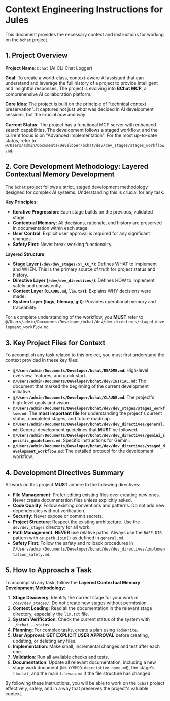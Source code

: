 # Context Engineering Instructions for Jules

This document provides the necessary context and instructions for working on the `bchat` project.

## 1. Project Overview

**Project Name**: `bchat` (AI CLI Chat Logger)

**Goal**: To create a world-class, context-aware AI assistant that can understand and leverage the full history of a project to provide intelligent and insightful responses. The project is evolving into **BChat MCP**, a comprehensive AI collaboration platform.

**Core Idea**: The project is built on the principle of "technical context preservation". It captures not just *what* was decided in AI development sessions, but the crucial *how* and *why*.

**Current Status**: The project has a functional MCP server with enhanced search capabilities. The development follows a staged workflow, and the current focus is on "Advanced Implementation". For the most up-to-date status, refer to `@/Users/admin/Documents/Developer/bchat/dev/dev_stages/stages_workflow.md`.

## 2. Core Development Methodology: Layered Contextual Memory Development

The `bchat` project follows a strict, staged development methodology designed for complex AI systems. Understanding this is crucial for any task.

**Key Principles**:
- **Iterative Progression**: Each stage builds on the previous, validated stage.
- **Contextual Memory**: All decisions, rationale, and history are preserved in documentation within each stage.
- **User Control**: Explicit user approval is required for any significant changes.
- **Safety First**: Never break working functionality.

**Layered Structure**:
- **Stage Layer (`/dev/dev_stages/ST_XX_*`)**: Defines WHAT to implement and WHEN. This is the primary source of truth for project status and history.
- **Directive Layer (`/dev/dev_directives/`)**: Defines HOW to implement safely and consistently.
- **Context Layer (`CLAUDE.md`, `llm.txt`)**: Explains WHY decisions were made.
- **System Layer (logs, filemap, git)**: Provides operational memory and traceability.

For a complete understanding of the workflow, you **MUST** refer to `@/Users/admin/Documents/Developer/bchat/dev/dev_directives/staged_development_workflow.md`.

## 3. Key Project Files for Context

To accomplish any task related to this project, you must first understand the context provided in these key files:

- **`@/Users/admin/Documents/Developer/bchat/README.md`**: High-level overview, features, and quick start.
- **`@/Users/admin/Documents/Developer/bchat/dev/INITIAL.md`**: The document that marked the beginning of the current development initiative.
- **`@/Users/admin/Documents/Developer/bchat/CLAUDE.md`**: The project's high-level goals and vision.
- **`@/Users/admin/Documents/Developer/bchat/dev/dev_stages/stages_workflow.md`**: The **most important file** for understanding the project's current status, completed stages, and future roadmap.
- **`@/Users/admin/Documents/Developer/bchat/dev/dev_directives/general.md`**: General development guidelines that **MUST** be followed.
- **`@/Users/admin/Documents/Developer/bchat/dev/dev_directives/gemini_specific_guidelines.md`**: Specific instructions for Gemini.
- **`@/Users/admin/Documents/Developer/bchat/dev/dev_directives/staged_development_workflow.md`**: The detailed protocol for the development workflow.

## 4. Development Directives Summary

All work on this project **MUST** adhere to the following directives:

- **File Management**: Prefer editing existing files over creating new ones. Never create documentation files unless explicitly asked.
- **Code Quality**: Follow existing conventions and patterns. Do not add new dependencies without verification.
- **Security**: Never expose or commit secrets.
- **Project Structure**: Respect the existing architecture. Use the `dev/dev_stages` directory for all work.
- **Path Management**: **NEVER** use relative paths. Always use the `BASE_DIR` pattern with `os.path.join()` as defined in `general.md`.
- **Safety First**: Follow the safety and rollback procedures in `@/Users/admin/Documents/Developer/bchat/dev/dev_directives/implementation_safety.md`.

## 5. How to Approach a Task

To accomplish any task, follow the **Layered Contextual Memory Development Methodology**:

1.  **Stage Discovery**: Identify the correct stage for your work in `/dev/dev_stages/`. Do not create new stages without permission.
2.  **Context Loading**: Read all the documentation in the relevant stage directory, especially the `llm.txt` file.
3.  **System Verification**: Check the current status of the system with `./bchat --status`.
4.  **Planning**: For complex tasks, create a plan using `TodoWrite`.
5.  **User Approval**: **GET EXPLICIT USER APPROVAL** before creating, updating, or deleting any files.
6.  **Implementation**: Make small, incremental changes and test after each one.
7.  **Validation**: Run all available checks and tests.
8.  **Documentation**: Update all relevant documentation, including a new stage work document (`NN-YYMMDD-descriptive_name.md`), the stage's `llm.txt`, and the main `filemap.md` if the file structure has changed.

By following these instructions, you will be able to work on the `bchat` project effectively, safely, and in a way that preserves the project's valuable context.
